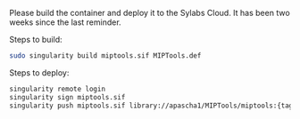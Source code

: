 Please build the container and deploy it to the Sylabs Cloud. It has been two weeks since the last reminder.

Steps to build:

```bash
sudo singularity build miptools.sif MIPTools.def
```

Steps to deploy:

```bash
singularity remote login
singularity sign miptools.sif
singularity push miptools.sif library://apascha1/MIPTools/miptools:{tag}
```
